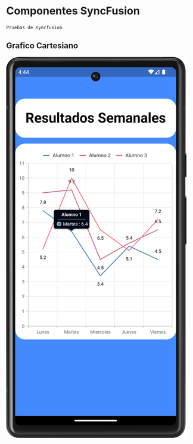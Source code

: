 # Componentes SyncFusion

```
Pruebas de syncfusion
```

## Grafico Cartesiano
<img src="assets/cartesianChart/cartesianChart.png">